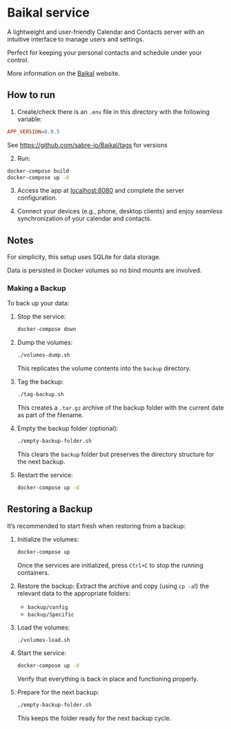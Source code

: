# Baikal service

A lightweight and user-friendly Calendar and Contacts server with an intuitive interface to manage users and settings.

Perfect for keeping your personal contacts and schedule under your control.

More information on the [Baikal](https://sabre.io/baikal/) website.

## How to run

1. Create/check there is an `.env` file in this directory with the following variable:
```ini
APP_VERSION=0.9.5
```
See https://github.com/sabre-io/Baikal/tags for versions

2. Run:
```bash
docker-compose build
docker-compose up -d
```

3. Access the app at [localhost:8080](http://localhost:8080) and complete the server configuration.

4. Connect your devices (e.g., phone, desktop clients) and enjoy seamless synchronization of your calendar and contacts.

## Notes

For simplicity, this setup uses SQLite for data storage.

Data is persisted in Docker volumes so no bind mounts are involved.

### Making a Backup

To back up your data:

1. Stop the service:
    ```bash
    docker-compose down
    ```

2. Dump the volumes:
    ```bash
    ./volumes-dump.sh
    ```
    This replicates the volume contents into the `backup` directory.

3. Tag the backup:
    ```bash
    ./tag-backup.sh
    ```
    This creates a `.tar.gz` archive of the backup folder with the current date as part of the filename.

4. Empty the backup folder (optional):
    ```bash
    ./empty-backup-folder.sh
    ```
    This clears the `backup` folder but preserves the directory structure for the next backup.

5. Restart the service:
    ```bash
    docker-compose up -d
    ```

## Restoring a Backup

It’s recommended to start fresh when restoring from a backup:

1. Initialize the volumes:
    ```bash
    docker-compose up
    ```
    Once the services are initialized, press `Ctrl+C` to stop the running containers.

2. Restore the backup:
    Extract the archive and copy (using `cp -a`\!) the relevant data to the appropriate folders:
    - `backup/config`
    - `backup/Specific`

3. Load the volumes:
    ```bash
    ./volumes-load.sh
    ```

4. Start the service:
    ```bash
    docker-compose up -d
    ```
    Verify that everything is back in place and functioning properly.

5. Prepare for the next backup:
    ```bash
    ./empty-backup-folder.sh
    ```
    This keeps the folder ready for the next backup cycle.